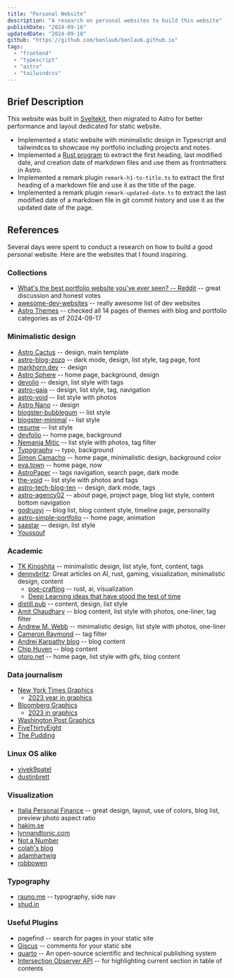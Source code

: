 ```yaml
---
title: "Personal Website"
description: "A research on personal websites to build this website"
publishDate: "2024-09-16"
updatedDate: "2024-09-18"
github: "https://github.com/benlau6/benlau6.github.io"
tags:
  - "frontend"
  - "typescript"
  - "astro"
  - "tailwindcss"
---
```


## Brief Description

This website was built in [Sveltekit](https://github.com/benlau6/benlau6.github.io/tree/archive-sveltekit), then migrated to Astro for better performance and layout dedicated for static website.

- Implemented a static website with minimalistic design in Typescript and tailwindcss to showcase my portfolio including projects and notes.
- Implemented a [Rust program](https://github.com/benlau6/markdown-frontmatter) to extract the first heading, last modified date, and creation date of markdown files and use them as frontmatters in Astro.
- Implemented a remark plugin `remark-h1-to-title.ts` to extract the first heading of a markdown file and use it as the title of the page.
- Implemented a remark plugin `remark-updated-date.ts` to extract the last modified date of a markdown file in git commit history and use it as the updated date of the page.

## References

Several days were spent to conduct a research on how to build a good personal website. Here are the websites that I found inspiring.

### Collections

- [What's the best portfolio website you've ever seen? -- Reddit](https://www.reddit.com/r/webdev/comments/112r7m5/whats_the_best_portfolio_website_youve_ever_seen/) -- great discussion and honest votes
- [awesome-dev-websites](https://github.com/amitozdeol/awesome-dev-websites) -- really awesome list of dev websites
- [Astro Themes](https://astro.build/themes/?search=&categories%5B%5D=blog&categories%5B%5D=portfolio) -- checked all 14 pages of themes with blog and portfolio categories as of 2024-09-17

### Minimalistic design

- [Astro Cactus](https://astro-theme-cactus.netlify.app/) -- design, main template
- [astro-blog-zozo](https://astro-blog-zozo.pages.dev/) -- dark mode, design, list style, tag page, font
- [markhorn.dev](https://markhorn.dev/) -- design
- [Astro Sphere](https://astro-sphere-demo.vercel.app/) -- home page, background, design
- [devolio](https://devolio.devaradise.com/) -- design, list style with tags
- [astro-gaia](https://astro-gaia.netlify.app/) -- design, list style, tag, navigation
- [astro-void](https://astro-void.netlify.app/) -- list style with photos
- [Astro Nano](https://astro-nano-demo.vercel.app/) -- design
- [blogster-bubblegum](https://blogster-bubblegum.netlify.app/blog/) -- list style
- [blogster-minimal](https://blogster-minimal.netlify.app/blog/) -- list style
- [resume](https://astro-theme-resume.vercel.app/blog) -- list style
- [devfolio](https://devfolio-blog-starter.vercel.app/) -- home page, background
- [Nemanja Mitic](https://nemanjamitic.com/blog/) -- list style with photos, tag filter
- [Typography](https://astro-theme-typography.vercel.app/) -- typo, background
- [Simon Camacho](https://simoncamacho.com/) -- home page, minimalistic design, background color
- [eva.town](https://eva.town/) -- home page, now
- [AstroPaper](https://astro-paper.pages.dev/) -- tags navigation, search page, dark mode
- [the-void](https://the-void.cosmicthemes.com/) -- list style with photos and tags
- [astro-tech-blog-ten](https://astro-tech-blog-ten.vercel.app/) -- design, dark mode, tags
- [astro-agency02](https://astro-agency02.vercel.app/about) -- about page, project page, blog list style, content bottom navigation
- [godruoyi](https://godruoyi.com/) -- blog list, blog content style, timeline page, personality
- [astro-simple-portfolio](https://astro-simple-portfolio.vercel.app/) -- home page, animation
- [saastar](https://saastar.netlify.app/#use-cases) -- design, list style
- [Youssouf](https://elazizi.com/posts/add-comments-section-to-your-astro-blog/)

### Academic

- [TK Kinoshita](https://www.iamtk.co/) -- minimalistic design, list style, font, content, tags
- [dennybritz](https://dennybritz.com/): Great articles on AI, rust, gaming, visualization, minimalistic design, content
  - [poe-crafting](https://dennybritz.com/posts/poe-crafting/) -- rust, ai, visualization
  - [Deep Learning ideas that have stood the test of time](https://dennybritz.com/posts/deep-learning-ideas-that-stood-the-test-of-time/)
- [distill.pub](https://distill.pub/) -- content, design, list style
- [Amit Chaudhary](https://amitness.com/) -- blog content, list style with photos, one-liner, tag filter
- [Andrew M. Webb](http://www.awebb.info/) -- minimalistic design, list style with photos, one-liner
- [Cameron Raymond](https://cameronraymond.me/) -- tag filter
- [Andrej Karpathy blog](http://karpathy.github.io/) -- blog content
- [Chip Huyen](https://huyenchip.com/) -- blog content
- [otoro.net](https://otoro.net/ml/) -- home page, list style with gifs, blog content

### Data journalism

- [New York Times Graphics](https://www.nytimes.com/spotlight/graphics)
  - [2023 year in graphics](https://www.nytimes.com/interactive/2023/us/2023-year-in-graphics.html)
- [Bloomberg Graphics](https://www.nytimes.com/spotlight/graphics)
  - [2023 in graphics](https://www.bloomberg.com/graphics/2023-in-graphics/)
- [Washington Post Graphics](https://www.washingtonpost.com/media/interactive/2022/2022-year-graphics/)
- [FiveThirtyEight](https://fivethirtyeight.com/)
- [The Pudding](https://pudding.cool/)

### Linux OS alike

- [vivek9patel](https://vivek9patel.github.io/)
- [dustinbrett](https://dustinbrett.com/)

### Visualization

- [Italia Personal Finance](https://www.italiapersonalfinance.it/) -- great design, layout, use of colors, blog list, preview photo aspect ratio
- [hakim.se](https://hakim.se/)
- [lynnandtonic.com](https://lynnandtonic.com/)
- [Not a Number](https://www.nan.fyi/)
- [colah's blog](https://colah.github.io/)
- [adamhartwig](https://www.adamhartwig.co.uk/work-and-play)
- [robbowen](https://robbowen.digital/)

### Typography

- [rauno.me](https://rauno.me/craft/interaction-design#spatial-consistency) -- typography, side nav
- [shud.in](https://shud.in/)

### Useful Plugins

- pagefind -- search for pages in your static site
- [Giscus](https://elazizi.com/posts/add-comments-section-to-your-astro-blog/) -- comments for your static site
- [quarto](https://quarto.org/) -- An open-source scientific and technical publishing system
- [Intersection Observer API](https://billyle.dev/posts/highlight-table-of-content-items-using-intersection-observer) -- for highlighting current section in table of contents
